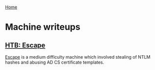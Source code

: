 [Home](/)

# Machine writeups

## [HTB: Escape](machines/medium/Escape/)

[Escape](machines/medium/Escape/) is a medium difficulty machine which involved stealing of NTLM hashes and abusing AD CS certificate templates.
